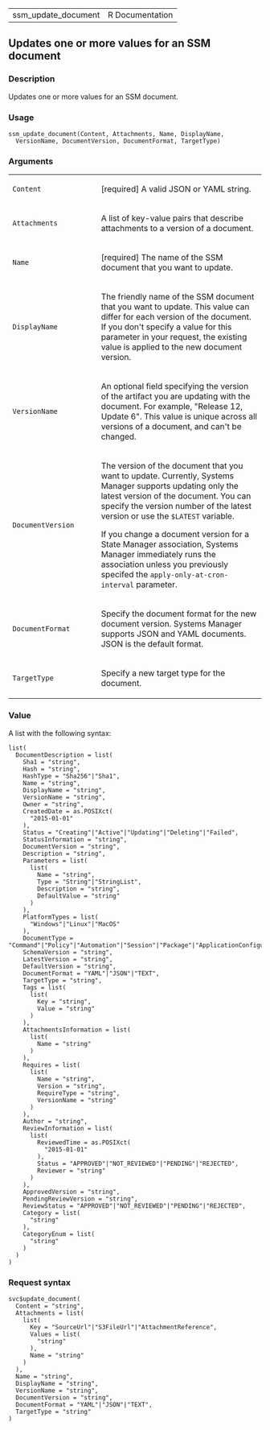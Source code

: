 <table style="width: 100%;">
<tbody>
<tr class="odd">
<td>ssm_update_document</td>
<td style="text-align: right;">R Documentation</td>
</tr>
</tbody>
</table>

## Updates one or more values for an SSM document

### Description

Updates one or more values for an SSM document.

### Usage

    ssm_update_document(Content, Attachments, Name, DisplayName,
      VersionName, DocumentVersion, DocumentFormat, TargetType)

### Arguments

<table>
<colgroup>
<col style="width: 35%" />
<col style="width: 65%" />
</colgroup>
<tbody>
<tr class="odd">
<td><code id="ssm_update_document_:_Content">Content</code></td>
<td><p>[required] A valid JSON or YAML string.</p></td>
</tr>
<tr class="even">
<td><code id="ssm_update_document_:_Attachments">Attachments</code></td>
<td><p>A list of key-value pairs that describe attachments to a version
of a document.</p></td>
</tr>
<tr class="odd">
<td><code id="ssm_update_document_:_Name">Name</code></td>
<td><p>[required] The name of the SSM document that you want to
update.</p></td>
</tr>
<tr class="even">
<td><code id="ssm_update_document_:_DisplayName">DisplayName</code></td>
<td><p>The friendly name of the SSM document that you want to update.
This value can differ for each version of the document. If you don't
specify a value for this parameter in your request, the existing value
is applied to the new document version.</p></td>
</tr>
<tr class="odd">
<td><code id="ssm_update_document_:_VersionName">VersionName</code></td>
<td><p>An optional field specifying the version of the artifact you are
updating with the document. For example, "Release 12, Update 6". This
value is unique across all versions of a document, and can't be
changed.</p></td>
</tr>
<tr class="even">
<td><code
id="ssm_update_document_:_DocumentVersion">DocumentVersion</code></td>
<td><p>The version of the document that you want to update. Currently,
Systems Manager supports updating only the latest version of the
document. You can specify the version number of the latest version or
use the <code style="white-space: pre;">⁠$LATEST⁠</code> variable.</p>
<p>If you change a document version for a State Manager association,
Systems Manager immediately runs the association unless you previously
specifed the <code>apply-only-at-cron-interval</code>
parameter.</p></td>
</tr>
<tr class="odd">
<td><code
id="ssm_update_document_:_DocumentFormat">DocumentFormat</code></td>
<td><p>Specify the document format for the new document version. Systems
Manager supports JSON and YAML documents. JSON is the default
format.</p></td>
</tr>
<tr class="even">
<td><code id="ssm_update_document_:_TargetType">TargetType</code></td>
<td><p>Specify a new target type for the document.</p></td>
</tr>
</tbody>
</table>

### Value

A list with the following syntax:

    list(
      DocumentDescription = list(
        Sha1 = "string",
        Hash = "string",
        HashType = "Sha256"|"Sha1",
        Name = "string",
        DisplayName = "string",
        VersionName = "string",
        Owner = "string",
        CreatedDate = as.POSIXct(
          "2015-01-01"
        ),
        Status = "Creating"|"Active"|"Updating"|"Deleting"|"Failed",
        StatusInformation = "string",
        DocumentVersion = "string",
        Description = "string",
        Parameters = list(
          list(
            Name = "string",
            Type = "String"|"StringList",
            Description = "string",
            DefaultValue = "string"
          )
        ),
        PlatformTypes = list(
          "Windows"|"Linux"|"MacOS"
        ),
        DocumentType = "Command"|"Policy"|"Automation"|"Session"|"Package"|"ApplicationConfiguration"|"ApplicationConfigurationSchema"|"DeploymentStrategy"|"ChangeCalendar"|"Automation.ChangeTemplate"|"ProblemAnalysis"|"ProblemAnalysisTemplate"|"CloudFormation"|"ConformancePackTemplate"|"QuickSetup",
        SchemaVersion = "string",
        LatestVersion = "string",
        DefaultVersion = "string",
        DocumentFormat = "YAML"|"JSON"|"TEXT",
        TargetType = "string",
        Tags = list(
          list(
            Key = "string",
            Value = "string"
          )
        ),
        AttachmentsInformation = list(
          list(
            Name = "string"
          )
        ),
        Requires = list(
          list(
            Name = "string",
            Version = "string",
            RequireType = "string",
            VersionName = "string"
          )
        ),
        Author = "string",
        ReviewInformation = list(
          list(
            ReviewedTime = as.POSIXct(
              "2015-01-01"
            ),
            Status = "APPROVED"|"NOT_REVIEWED"|"PENDING"|"REJECTED",
            Reviewer = "string"
          )
        ),
        ApprovedVersion = "string",
        PendingReviewVersion = "string",
        ReviewStatus = "APPROVED"|"NOT_REVIEWED"|"PENDING"|"REJECTED",
        Category = list(
          "string"
        ),
        CategoryEnum = list(
          "string"
        )
      )
    )

### Request syntax

    svc$update_document(
      Content = "string",
      Attachments = list(
        list(
          Key = "SourceUrl"|"S3FileUrl"|"AttachmentReference",
          Values = list(
            "string"
          ),
          Name = "string"
        )
      ),
      Name = "string",
      DisplayName = "string",
      VersionName = "string",
      DocumentVersion = "string",
      DocumentFormat = "YAML"|"JSON"|"TEXT",
      TargetType = "string"
    )

